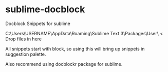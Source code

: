 sublime-docblock
================

Docblock Snippets for sublime

C:\Users\USERNAME\AppData\Roaming\Sublime Text 3\Packages\User\ < Drop files in here

All snippets start with block, so using this will bring up snippets in suggestion palette.

Also recommend using docblockr package for sublime.
